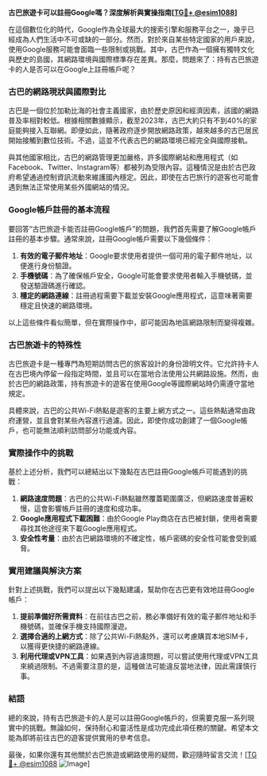 **古巴旅遊卡可以註冊Google嗎？深度解析與實操指南[[TG💪+ @esim1088](https://t.me/s/esim1088)]**

在這個數位化的時代，Google作為全球最大的搜索引擎和服務平台之一，幾乎已經成為人們生活中不可或缺的一部分。然而，對於來自某些特定國家的用戶來說，使用Google服務可能會面臨一些限制或挑戰。其中，古巴作為一個擁有獨特文化與歷史的島國，其網路環境與國際標準存在差異。那麼，問題來了：持有古巴旅遊卡的人是否可以在Google上註冊帳戶呢？

### 古巴的網路現狀與國際對比

古巴是一個位於加勒比海的社會主義國家，由於歷史原因和經濟因素，該國的網路普及率相對較低。根據相關數據顯示，截至2023年，古巴大約只有不到40%的家庭能夠接入互聯網。即便如此，隨著政府逐步開放網路政策，越來越多的古巴居民開始接觸到數位技術。不過，這並不代表古巴的網路環境已經完全與國際接軌。

與其他國家相比，古巴的網路管理更加嚴格，許多國際網站和應用程式（如Facebook、Twitter、Instagram等）都被列為受限內容。這種情況是由於古巴政府希望通過控制資訊流動來維護國內穩定。因此，即使在古巴旅行的遊客也可能會遇到無法正常使用某些外國網站的情況。

### Google帳戶註冊的基本流程

要回答“古巴旅遊卡能否註冊Google帳戶”的問題，我們首先需要了解Google帳戶註冊的基本步驟。通常來說，註冊Google帳戶需要以下幾個條件：

1. **有效的電子郵件地址**：Google要求使用者提供一個可用的電子郵件地址，以便進行身份驗證。
2. **手機號碼**：為了確保帳戶安全，Google可能會要求使用者輸入手機號碼，並發送驗證碼進行確認。
3. **穩定的網路連線**：註冊過程需要下載並安裝Google應用程式，這意味著需要穩定且快速的網路環境。

以上這些條件看似簡單，但在實際操作中，卻可能因為地區網路限制而變得複雜。

### 古巴旅遊卡的特殊性

古巴旅遊卡是一種專門為短期訪問古巴的旅客設計的身份證明文件。它允許持卡人在古巴境內停留一段指定時間，並且可以在當地合法使用公共網路設施。然而，由於古巴的網路政策，持有旅遊卡的遊客在使用Google等國際網站時仍需遵守當地規定。

具體來說，古巴的公共Wi-Fi熱點是遊客的主要上網方式之一。這些熱點通常由政府運營，並且會對某些內容進行過濾。因此，即使你成功創建了一個Google帳戶，也可能無法順利訪問部分功能或內容。

### 實際操作中的挑戰

基於上述分析，我們可以總結出以下幾點在古巴註冊Google帳戶可能遇到的挑戰：

1. **網路速度問題**：古巴的公共Wi-Fi熱點雖然覆蓋範圍廣泛，但網路速度普遍較慢，這會影響帳戶註冊的速度和成功率。
2. **Google應用程式下載困難**：由於Google Play商店在古巴被封鎖，使用者需要尋找其他途徑來下載Google應用程式。
3. **安全性考量**：由於古巴網路環境的不確定性，帳戶密碼的安全性可能會受到威脅。

### 實用建議與解決方案

針對上述挑戰，我們可以提出以下幾點建議，幫助你在古巴更有效地註冊Google帳戶：

1. **提前準備好所需資料**：在前往古巴之前，務必準備好有效的電子郵件地址和手機號碼，並確保手機支持國際漫遊。
2. **選擇合適的上網方式**：除了公共Wi-Fi熱點外，還可以考慮購買本地SIM卡，以獲得更快捷的網路連線。
3. **利用代理或VPN工具**：如果遇到內容過濾問題，可以嘗試使用代理或VPN工具來繞過限制。不過需要注意的是，這種做法可能違反當地法律，因此需謹慎行事。

### 結語

總的來說，持有古巴旅遊卡的人是可以註冊Google帳戶的，但需要克服一系列現實中的挑戰。無論如何，保持耐心和靈活性是成功完成此項任務的關鍵。希望本文能為即將前往古巴的遊客提供實用的參考信息。

最後，如果你還有其他關於古巴旅遊或網路使用的疑問，歡迎隨時留言交流！[[TG💪+ @esim1088](https://t.me/s/esim1088) ![Image](https://i.postimg.cc/4NQfJmqS/Snipaste-2025-05-13-00-14-12.png)]